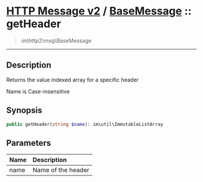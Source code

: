 # [HTTP Message v2](http2.md) / [BaseMessage](http2-BaseMessage.md) :: getHeader
 > im\http2\msg\BaseMessage
____

## Description
Returns the value indexed array for a specific header

Name is Case-insensitive

## Synopsis
```php
public getHeader(string $name): im\util\ImmutableListArray
```

## Parameters
| Name | Description |
| :--- | :---------- |
| name | Name of the header |
